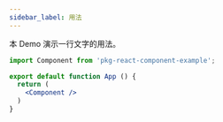 ```yaml
---
sidebar_label: 用法
---
```


本 Demo 演示一行文字的用法。

```jsx preview
import Component from 'pkg-react-component-example';

export default function App () {
  return (
    <Component />
  )
}
```